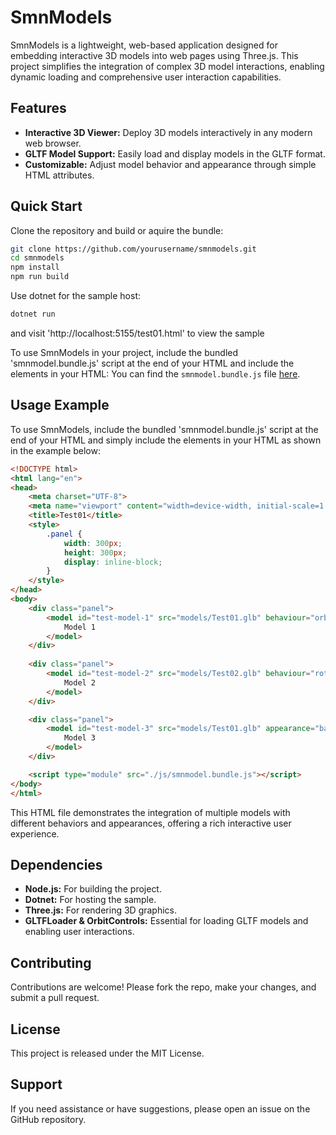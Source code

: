# SmnModels

SmnModels is a lightweight, web-based application designed for embedding interactive 3D models into web pages using Three.js. This project simplifies the integration of complex 3D model interactions, enabling dynamic loading and comprehensive user interaction capabilities.

## Features

- **Interactive 3D Viewer:** Deploy 3D models interactively in any modern web browser.
- **GLTF Model Support:** Easily load and display models in the GLTF format.
- **Customizable:** Adjust model behavior and appearance through simple HTML attributes.

## Quick Start

Clone the repository and build or aquire the bundle:
```bash
git clone https://github.com/yourusername/smnmodels.git
cd smnmodels
npm install
npm run build
```

Use dotnet for the sample host:
```bash
dotnet run
```
and visit 'http://localhost:5155/test01.html' to view the sample

To use SmnModels in your project, include the bundled 'smnmodel.bundle.js' script at the end of your HTML and include the <model> elements in your HTML:
You can find the `smnmodel.bundle.js` file [here](./res/static/js/smnmodel.bundle.js).


## Usage Example

To use SmnModels, include the bundled 'smnmodel.bundle.js' script at the end of your HTML and simply include the <model> elements in your HTML as shown in the example below:

```html
<!DOCTYPE html>
<html lang="en">
<head>
    <meta charset="UTF-8">
    <meta name="viewport" content="width=device-width, initial-scale=1.0">
    <title>Test01</title>
    <style>
        .panel {
            width: 300px;
            height: 300px;
            display: inline-block;
        }
    </style>
</head>
<body>
    <div class="panel">
        <model id="test-model-1" src="models/Test01.glb" behaviour="orbit 1 5" appearance="background-color:transparent; ambient-intensity:1;" scale="0.7" rotation="45 45 0">
            Model 1
        </model>
    </div>
    
    <div class="panel">
        <model id="test-model-2" src="models/Test02.glb" behaviour="rotate -0.01">
            Model 2
        </model>
    </div>

    <div class="panel">
        <model id="test-model-3" src="models/Test01.glb" appearance="background-color:#660011; ambient-intensity:1;" rotation="45 45 0" scale="0.75">
            Model 3
        </model>
    </div>

    <script type="module" src="./js/smnmodel.bundle.js"></script>
</body>
</html>
```

This HTML file demonstrates the integration of multiple models with different behaviors and appearances, offering a rich interactive user experience.

## Dependencies

- **Node.js:** For building the project.
- **Dotnet:** For hosting the sample.
- **Three.js:** For rendering 3D graphics.
- **GLTFLoader & OrbitControls:** Essential for loading GLTF models and enabling user interactions.

## Contributing

Contributions are welcome! Please fork the repo, make your changes, and submit a pull request.

## License

This project is released under the MIT License.

## Support

If you need assistance or have suggestions, please open an issue on the GitHub repository.
